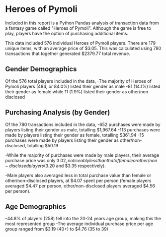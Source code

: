 # Heroes of Pymoli

Included in this report is a Python Pandas analysis of transaction data from a fantasy game called "Heroes of Pymoli". Although the game is free to play, players have the option of purchasing additional items.

This data included 576 individual Heroes of Pymoli players. There are 179 unique items, with an average price of $3.05. This was calculated using 780 transactions that together generated $2379.77 total revenue.

Gender Demographics
--------------------------------
Of the 576 total players included in the data,
-The majority of Heroes of Pymoli players (484, or 84.0%) listed their gender as male
-81 (14.1%) listed their gender as female while 11 (1.9%) listed their gender as other/non-disclosed

Purchasing Analysis (by Gender)
-------------------------------------------
Of the 780 transactions included in the data,
-652 purchases were made by players listing their gender as male, totalling $1,967.64
-113 purchases were made by players listing their gender as female, totalling $361.94
-15 purchases were made by players listing their gender as other/non-disclosed, totalling $50.19

-While the majority of purchases were made by male players, their average purchase price was only $3.02, noticeably less than that of female or other/non-disclosed players ($3.20 and $3.35 respectively).

-Male players also averaged less in total purchase value than female or other/non-disclosed players, at $4.07 spent per person (female players averaged $4.47 per person, other/non-disclosed players averaged $4.56 per person).

Age Demographics
----------------------------
-44.8% of players (258) fell into the 20-24 years age group, making this the most represented group
-The average individual purchase price per age group ranged from $3.19 (40+) to $4.76 (35 to 39)
